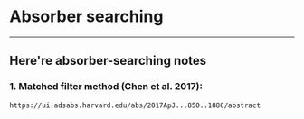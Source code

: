 # Absorber searching

----

## Here're absorber-searching notes

### 1. Matched filter method (Chen et al. 2017):
	https://ui.adsabs.harvard.edu/abs/2017ApJ...850..188C/abstract
